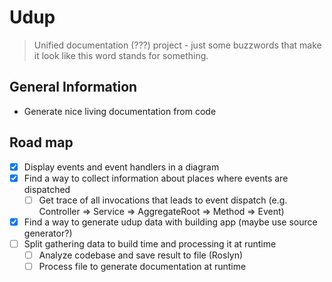 # Udup
> Unified documentation (???) project - just some buzzwords that make it look like this word stands for something.

## General Information
- Generate nice living documentation from code

## Road map

- [x] Display events and event handlers in a diagram
- [x] Find a way to collect information about places where events are dispatched
  - [ ] Get trace of all invocations that leads to event dispatch (e.g. Controller => Service => AggregateRoot => Method => Event)
- [x] Find a way to generate udup data with building app (maybe use source generator?)
- [ ] Split gathering data to build time and processing it at runtime
  - [ ] Analyze codebase and save result to file (Roslyn)
  - [ ] Process file to generate documentation at runtime